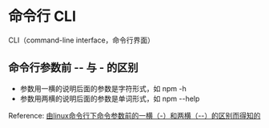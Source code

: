# 命令行 CLI

CLI（command-line interface，命令行界面）

## 命令行参数前 -- 与 - 的区别

- 参数用一横的说明后面的参数是字符形式，如 npm -h
- 参数用两横的说明后面的参数是单词形式，如 npm --help

Reference: [由linux命令行下命令参数前的一横（-）和两横（--）的区别而得知的](http://blog.csdn.net/songjinshi/article/details/6816776)
